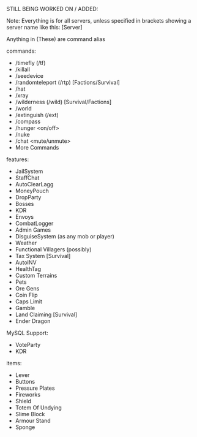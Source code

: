 STILL BEING WORKED ON / ADDED: 

Note: Everything is for all servers, unless specified in brackets showing a server name like this: [Server]

Anything in (These) are command alias 

commands: 
- /timefly (/tf)
- /killall
- /seedevice
- /randomteleport (/rtp) [Factions/Survival]
- /hat
- /xray 
- /wilderness (/wild) [Survival/Factions]
- /world
- /extinguish (/ext)
- /compass
- /hunger <on/off>
- /nuke
- /chat <mute/unmute>
- More Commands

features: 
- JailSystem
- StaffChat
- AutoClearLagg
- MoneyPouch
- DropParty
- Bosses
- KDR
- Envoys
- CombatLogger
- Admin Games 
- DisguiseSystem (as any mob or player) 
- Weather 
- Functional Villagers (possibly)
- Tax System [Survival]
- AutoINV
- HealthTag
- Custom Terrains 
- Pets
- Ore Gens
- Coin Flip
- Caps Limit
- Gamble
- Land Claiming [Survival]
- Ender Dragon

MySQL Support:
- VoteParty
- KDR

items: 

- Lever
- Buttons
- Pressure Plates
- Fireworks
- Shield
- Totem Of Undying
- Slime Block
- Armour Stand
- Sponge
